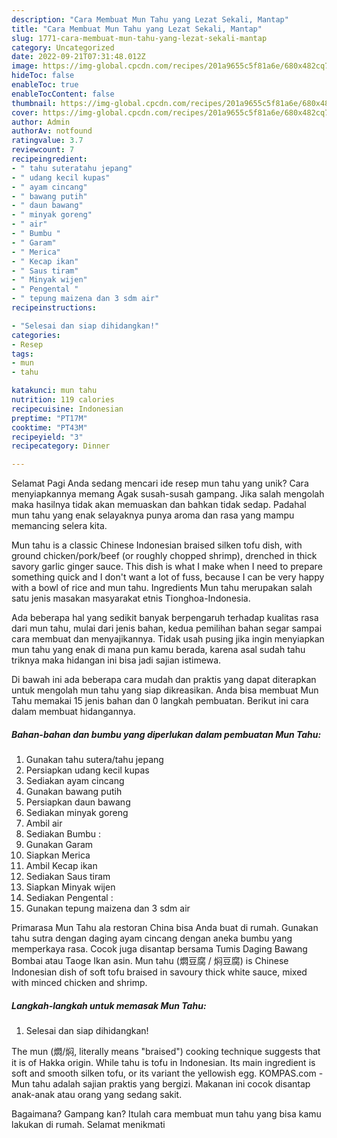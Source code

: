 ```yaml
---
description: "Cara Membuat Mun Tahu yang Lezat Sekali, Mantap"
title: "Cara Membuat Mun Tahu yang Lezat Sekali, Mantap"
slug: 1771-cara-membuat-mun-tahu-yang-lezat-sekali-mantap
category: Uncategorized
date: 2022-09-21T07:31:48.012Z
image: https://img-global.cpcdn.com/recipes/201a9655c5f81a6e/680x482cq70/mun-tahu-foto-resep-utama.jpg
hideToc: false
enableToc: true
enableTocContent: false
thumbnail: https://img-global.cpcdn.com/recipes/201a9655c5f81a6e/680x482cq70/mun-tahu-foto-resep-utama.jpg
cover: https://img-global.cpcdn.com/recipes/201a9655c5f81a6e/680x482cq70/mun-tahu-foto-resep-utama.jpg
author: Admin
authorAv: notfound
ratingvalue: 3.7
reviewcount: 7
recipeingredient:
- " tahu suteratahu jepang"
- " udang kecil kupas"
- " ayam cincang"
- " bawang putih"
- " daun bawang"
- " minyak goreng"
- " air"
- " Bumbu "
- " Garam"
- " Merica"
- " Kecap ikan"
- " Saus tiram"
- " Minyak wijen"
- " Pengental "
- " tepung maizena dan 3 sdm air"
recipeinstructions:

- "Selesai dan siap dihidangkan!"
categories:
- Resep
tags:
- mun
- tahu

katakunci: mun tahu 
nutrition: 119 calories
recipecuisine: Indonesian
preptime: "PT17M"
cooktime: "PT43M"
recipeyield: "3"
recipecategory: Dinner

---
```



Selamat Pagi Anda sedang mencari ide resep mun tahu yang unik? Cara menyiapkannya memang Agak susah-susah gampang. Jika salah mengolah maka hasilnya tidak akan memuaskan dan bahkan tidak sedap. Padahal mun tahu yang enak selayaknya punya aroma dan rasa yang mampu memancing selera kita.


Mun tahu is a classic Chinese Indonesian braised silken tofu dish, with ground chicken/pork/beef (or roughly chopped shrimp), drenched in thick savory garlic ginger sauce. This dish is what I make when I need to prepare something quick and I don&#39;t want a lot of fuss, because I can be very happy with a bowl of rice and mun tahu. Ingredients Mun tahu merupakan salah satu jenis masakan masyarakat etnis Tionghoa-Indonesia.

Ada beberapa hal yang sedikit banyak berpengaruh terhadap kualitas rasa dari mun tahu, mulai dari jenis bahan, kedua pemilihan bahan segar sampai cara membuat dan menyajikannya. Tidak usah pusing jika ingin menyiapkan mun tahu yang enak di mana pun kamu berada, karena asal sudah tahu triknya maka hidangan ini bisa jadi sajian istimewa.


Di bawah ini ada beberapa cara mudah dan praktis yang dapat diterapkan untuk mengolah mun tahu yang siap dikreasikan. Anda bisa membuat Mun Tahu memakai 15 jenis bahan dan 0 langkah pembuatan. Berikut ini cara dalam membuat hidangannya.

<!--inarticleads1-->

##### Bahan-bahan dan bumbu yang diperlukan dalam pembuatan Mun Tahu:

1. Gunakan  tahu sutera/tahu jepang
1. Persiapkan  udang kecil kupas
1. Sediakan  ayam cincang
1. Gunakan  bawang putih
1. Persiapkan  daun bawang
1. Sediakan  minyak goreng
1. Ambil  air
1. Sediakan  Bumbu :
1. Gunakan  Garam
1. Siapkan  Merica
1. Ambil  Kecap ikan
1. Sediakan  Saus tiram
1. Siapkan  Minyak wijen
1. Sediakan  Pengental :
1. Gunakan  tepung maizena dan 3 sdm air


Primarasa Mun Tahu ala restoran China bisa Anda buat di rumah. Gunakan tahu sutra dengan daging ayam cincang dengan aneka bumbu yang memperkaya rasa. Cocok juga disantap bersama Tumis Daging Bawang Bombai atau Taoge Ikan asin. Mun tahu (燜豆腐 / 焖豆腐) is Chinese Indonesian dish of soft tofu braised in savoury thick white sauce, mixed with minced chicken and shrimp. 

<!--inarticleads2-->

##### Langkah-langkah untuk memasak Mun Tahu:


1. Selesai dan siap dihidangkan!

The mun (燜/焖, literally means &#34;braised&#34;) cooking technique suggests that it is of Hakka origin. While tahu is tofu in Indonesian. Its main ingredient is soft and smooth silken tofu, or its variant the yellowish egg. KOMPAS.com - Mun tahu adalah sajian praktis yang bergizi. Makanan ini cocok disantap anak-anak atau orang yang sedang sakit. 

Bagaimana? Gampang kan? Itulah cara membuat mun tahu yang bisa kamu lakukan di rumah. Selamat menikmati
